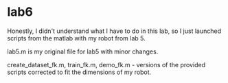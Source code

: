 # lab6

Honestly, I didn't understand what I have to do in this lab, so I just launched scripts from the matlab with my robot from lab 5.

lab5.m is my original file for lab5 with minor changes.

create_dataset_fk.m, train_fk.m, demo_fk.m - versions of the provided scripts corrected to fit the dimensions of my robot.
